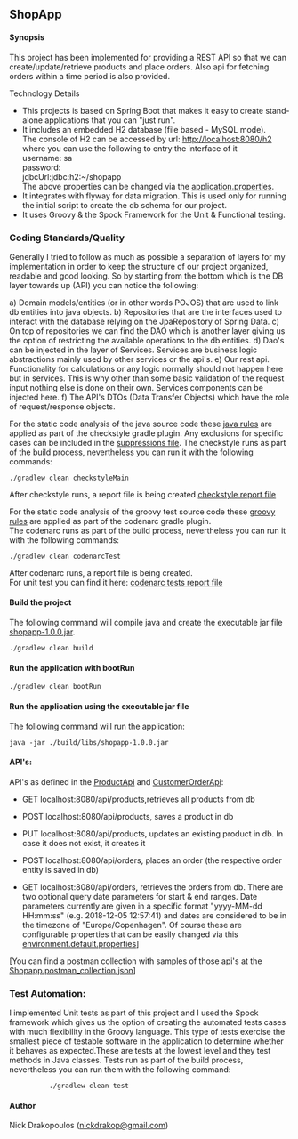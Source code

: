 ## ShopApp

#### Synopsis

This project has been implemented for providing a REST API so that we can create/update/retrieve products and place orders. Also api for fetching orders within a time period is also provided. 
  
Technology Details  
- This projects is based on Spring Boot that makes it easy to create stand-alone applications that you can "just run".
- It includes an embedded H2 database (file based - MySQL mode).  
The console of H2 can be accessed by url: [http://localhost:8080/h2](http://localhost:8080/h2)  
where you can use the following to entry the interface of it  
username: sa  
password:  
jdbcUrl:jdbc:h2:~/shopapp  
The above properties can be changed via the [application.properties](src/main/resources/application.properties).   
- It integrates with flyway for data migration. This is used only for running the initial script to create the db schema for our project. 
- It uses Groovy & the Spock Framework for the Unit & Functional testing. 

### Coding Standards/Quality

Generally I tried to follow as much as possible a separation of layers for my implementation in order to keep the structure of our project organized, readable and good looking. So by starting from the bottom which is the DB layer towards up (API) you can notice the following:
   
a) Domain models/entities (or in other words POJOS) that are used to link db entities into java objects.
b) Repositories that are the interfaces used to interact with the database relying on the JpaRepository of Spring Data. 
c) On top of repositories we can find the DAO which is another layer giving us the option of restricting the available operations to the db entities.
d) Dao's can be injected in the layer of Services. Services are business logic abstractions mainly used by other services or the api's.
e) Our rest api. Functionality for calculations or any logic normally should not happen here but in services. This is why other than some basic validation of the request input nothing else is done on their own. Services components can be injected here.
f) The API's DTOs (Data Transfer Objects) which have the role of request/response objects. 
   
For the static code analysis of the java source code these [java rules](rules/checkstyle.xml) are applied as part of the checkstyle gradle plugin. Any exclusions for specific cases can be included in the [suppressions file](rules/checkstyle-suppressions.xml). 
The checkstyle runs as part of the build process, nevertheless you can run it with the following commands:

    ./gradlew clean checkstyleMain 
    
After checkstyle runs, a report file is being created [checkstyle report file](builds/checkstyleReports/main.html)

For the static code analysis of the groovy test source code these [groovy rules](rules/codenarc.groovy) are applied as part of the codenarc gradle plugin.  
The codenarc runs as part of the build process, nevertheless you can run it with the following commands:

    ./gradlew clean codenarcTest
    
After codenarc runs, a report file is being created.  
For unit test you can find it here: [codenarc tests report file](builds/reports/codenarc/test.html)

#### Build the project

The following command will compile java and create the executable jar file [shopapp-1.0.0.jar](build/libs/shopapp-1.0.0.jar).

    ./gradlew clean build  
    
#### Run the application with bootRun

    ./gradlew clean bootRun  
    
#### Run the application using the executable jar file

The following command will run the application:

    java -jar ./build/libs/shopapp-1.0.0.jar
    
#### API's:

API's as defined in the [ProductApi](src/main/java/com/market/shopapp/api/ProductApi.java) and [CustomerOrderApi](src/main/java/com/market/shopapp/api/CustomerOrderApi.java):
 
- GET localhost:8080/api/products,retrieves all products from db   
- POST localhost:8080/api/products, saves a product in db  
- PUT localhost:8080/api/products, updates an existing product in db. In case it does not exist, it creates it

- POST localhost:8080/api/orders, places an order (the respective order entity is saved in db)
- GET localhost:8080/api/orders, retrieves the orders from db. There are two optional query date parameters for start & end ranges. 
Date parameters currently are given in a specific format "yyyy-MM-dd HH:mm:ss" (e.g. 2018-12-05 12:57:41) and dates are considered to be in the timezone of "Europe/Copenhagen". 
Of course these are configurable properties that can be easily changed via this [environment.default.properties](src/main/resources/environment.default.properties)] 

[You can find a postman collection with samples of those api's at the [Shopapp.postman_collection.json](postman/Shopapp.postman_collection.json)]   

### Test Automation:
I implemented Unit tests as part of this project and I used the Spock framework which gives us the option of creating the automated tests cases with much flexibility in the Groovy language. 
This type of tests exercise the smallest piece of testable software in the application to determine whether it behaves as expected.These are tests at the lowest level and they test methods in Java classes. 
Tests run as part of the build process, nevertheless you can run them with the following command:
          
              ./gradlew clean test
              
#### Author  
Nick Drakopoulos (nickdrakop@gmail.com)


  
